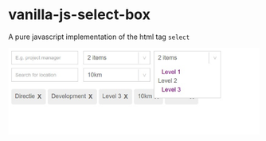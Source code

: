 # vanilla-js-select-box
A pure javascript implementation of the html tag `select`

![preview](images/print.jpg)

